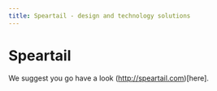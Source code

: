 ```yaml
---
title: Speartail - design and technology solutions
---
```

# Speartail
We suggest you go have a look (http://speartail.com)[here].
